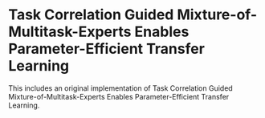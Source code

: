 # Task Correlation Guided Mixture-of-Multitask-Experts Enables Parameter-Efficient Transfer Learning
This includes an original implementation of Task Correlation Guided Mixture-of-Multitask-Experts Enables Parameter-Efficient Transfer Learning.
